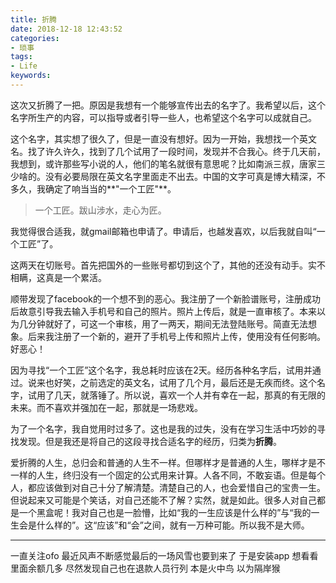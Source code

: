 ```yaml
---
title: 折腾
date: 2018-12-18 12:43:52
categories:
- 琐事
tags:
- Life
keywords:
---
```


这次又折腾了一把。原因是我想有一个能够宣传出去的名字了。我希望以后，这个名字所生产的内容，可以指导或者引导一些人，也希望这个名字可以成就自己。

这个名字，其实想了很久了，但是一直没有想好。因为一开始，我想找一个英文名。找了许久许久，找到了几个试用了一段时间，发现并不合我心。终于几天前，我想到，或许那些写小说的人，他们的笔名就很有意思呢？比如南派三叔，唐家三少啥的。没有必要局限在英文名字里面走不出去。中国的文字可真是博大精深，不多久，我确定了响当当的**"一个工匠"**。

> 一个工匠。跋山涉水，走心为匠。

<!-- more -->

我觉得很合适我，就gmail邮箱也申请了。申请后，也越发喜欢，以后我就自叫“一个工匠”了。

这两天在切账号。首先把国外的一些账号都切到这个了，其他的还没有动手。实不相瞒，这真是一个累活。

顺带发现了facebook的一个想不到的恶心。我注册了一个新脸谱账号，注册成功后故意引导我去输入手机号和自己的照片。照片上传后，就是一直审核了。本来以为几分钟就好了，可这一个审核，用了一两天，期间无法登陆账号。简直无法想象。后来我注册了一个新的，避开了手机号上传和照片上传，使用没有任何影响。好恶心！

因为寻找“一个工匠”这个名字，我总耗时应该在2天。经历各种名字后，试用并通过。说来也好笑，之前选定的英文名，试用了几个月，最后还是无疾而终。这个名字，试用了几天，就落锤了。所以说，喜欢一个人并有幸在一起，那真的有无限的未来。而不喜欢并强加在一起，那就是一场悲戏。

为了一个名字，我自觉用时过多了。这也是我的过失，没有在学习生活中巧妙的寻找发现。但是我还是将自己的这段寻找合适名字的经历，归类为**折腾**。

爱折腾的人生，总归会和普通的人生不一样。但哪样才是普通的人生，哪样才是不一样的人生，终归没有一个固定的公式用来计算。人各不同，不敢妄语。但是每个人，都应该做到对自己十分了解清楚。清楚自己的人，也会爱惜自己的宝贵一生。但说起来又可能是个笑话，对自己还能不了解？实然，就是如此。很多人对自己都是一个黑盒呢！我对自己也是一脸懵，比如“我的一生应该是什么样的”与“我的一生会是什么样的”。这“应该”和“会”之间，就有一万种可能。所以我不是大师。

___

一直关注ofo
最近风声不断感觉最后的一场风雪也要到来了
于是安装app
想看看里面余额几多
尽然发现自己也在退款人员行列
本是火中鸟
以为隔岸猴
